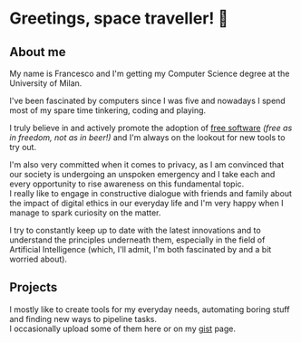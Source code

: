 # Greetings, space traveller! 🖖

## About me
My name is Francesco and I'm getting my Computer Science degree at the University of Milan.

I've been fascinated by computers since I was five and nowadays I spend most of my spare time tinkering, coding and playing.

I truly believe in and actively promote the adoption of [free software](https://www.gnu.org/philosophy/free-sw.html) *(free as in freedom, not as in beer!)* and I'm always on the lookout for new tools to try out.

I'm also very committed when it comes to privacy, as I am convinced that our society is undergoing an unspoken emergency and I take each and every opportunity to rise awareness on this fundamental topic. <br>
I really like to engage in constructive dialogue with friends and family about the impact of digital ethics in our everyday life and I'm very happy when I manage to spark curiosity on the matter.

I try to constantly keep up to date with the latest innovations and to understand the principles underneath them, especially in the field of Artificial Intelligence (which, I'll admit, I'm both fascinated by and a bit worried about).

## Projects
I mostly like to create tools for my everyday needs, automating boring stuff and finding new ways to pipeline tasks. <br>
I occasionally upload some of them here or on my [gist](https://gist.github.com/frnprt) page.

